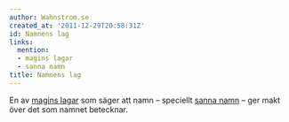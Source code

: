 ```yaml
---
author: Wahnstrom.se
created_at: '2011-12-29T20:58:31Z'
id: Namnens lag
links:
  mention:
  - magins lagar
  - sanna namn
title: Namnens lag
---
```


En av [magins lagar] som säger att namn – speciellt [sanna namn] – ger makt över det som namnet
betecknar.

  [magins lagar]: magins_lagar
  [sanna namn]: sanna_namn